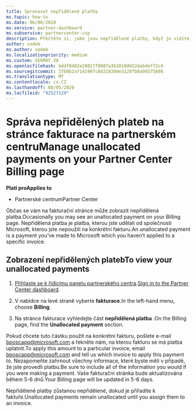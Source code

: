 ```yaml
---
title: Spravovat nepřidělené platby
ms.topic: how-to
ms.date: 06/08/2020
ms.service: partner-dashboard
ms.subservice: partnercenter-csp
description: Přečtěte si, jaké jsou nepřidělené platby, když je vidíte na stránce fakturace na partnerském centru. Přečtěte si také, jak je použít na faktury.
author: sodeb
ms.author: sodeb
ms.localizationpriority: medium
ms.custom: SEOMAY.20
ms.openlocfilehash: bddf0482e20817f9087a3610104652dabdef72c4
ms.sourcegitcommit: 37b0b2a7141907c8d21839de3128fb8a98575886
ms.translationtype: MT
ms.contentlocale: cs-CZ
ms.lasthandoff: 08/05/2020
ms.locfileid: "92527129"
---
```

# <a name="manage-unallocated-payments-on-your-partner-center-billing-page"></a><span data-ttu-id="e8353-104">Správa nepřidělených plateb na stránce fakturace na partnerském centru</span><span class="sxs-lookup"><span data-stu-id="e8353-104">Manage unallocated payments on your Partner Center Billing page</span></span>

<span data-ttu-id="e8353-105">**Platí pro**</span><span class="sxs-lookup"><span data-stu-id="e8353-105">**Applies to**</span></span>

- <span data-ttu-id="e8353-106">Partnerské centrum</span><span class="sxs-lookup"><span data-stu-id="e8353-106">Partner Center</span></span>

<span data-ttu-id="e8353-107">Občas se vám na fakturační stránce může zobrazit nepřidělená platba.</span><span class="sxs-lookup"><span data-stu-id="e8353-107">Occasionally you may see an unallocated payment on your Billing page.</span></span> <span data-ttu-id="e8353-108">Nepřidělená platba je platba, kterou jste udělali od společnosti Microsoft, kterou jste nepoužili na konkrétní fakturu.</span><span class="sxs-lookup"><span data-stu-id="e8353-108">An unallocated payment is a payment you’ve made to Microsoft which you haven’t applied to a specific invoice.</span></span>

## <a name="to-view-your-unallocated-payments"></a><span data-ttu-id="e8353-109">Zobrazení nepřidělených plateb</span><span class="sxs-lookup"><span data-stu-id="e8353-109">To view your unallocated payments</span></span>

1. <span data-ttu-id="e8353-110">[Přihlaste se k řídicímu panelu partnerského centra](https://partner.microsoft.com/dashboard/home).</span><span class="sxs-lookup"><span data-stu-id="e8353-110">[Sign in to the Partner Center dashboard](https://partner.microsoft.com/dashboard/home).</span></span>

2. <span data-ttu-id="e8353-111">V nabídce na levé straně vyberte **fakturace**.</span><span class="sxs-lookup"><span data-stu-id="e8353-111">In the left-hand menu, choose **Billing**.</span></span>

3. <span data-ttu-id="e8353-112">Na stránce fakturace vyhledejte část **nepřidělená platba** .</span><span class="sxs-lookup"><span data-stu-id="e8353-112">On the Billing page, find the **Unallocated payment** section.</span></span> 

<span data-ttu-id="e8353-113">Pokud chcete tuto částku použít na konkrétní fakturu, pošlete e-mail bposcapp@microsoft.com a řekněte nám, na kterou fakturu se má platba uplatnit.</span><span class="sxs-lookup"><span data-stu-id="e8353-113">To apply this amount to a particular invoice, email bposcapp@microsoft.com and tell us which invoice to apply this payment to.</span></span> <span data-ttu-id="e8353-114">Nezapomeňte zahrnout všechny informace, které byste měli v případě, že jste provedli platbu.</span><span class="sxs-lookup"><span data-stu-id="e8353-114">Be sure to include all of the information you would if you were making a payment.</span></span> <span data-ttu-id="e8353-115">Vaše fakturační stránka bude aktualizována během 5-6 dnů.</span><span class="sxs-lookup"><span data-stu-id="e8353-115">Your Billing page will be updated in 5-6 days.</span></span> 

<span data-ttu-id="e8353-116">Nepřidělené platby zůstanou nepřidělené, dokud je přiřadíte k faktuře.</span><span class="sxs-lookup"><span data-stu-id="e8353-116">Unallocated payments remain unallocated until you assign them to an invoice.</span></span> 
